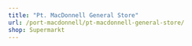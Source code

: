 ```yaml
---
title: "Pt. MacDonnell General Store"
url: /port-macdonnell/pt-macdonnell-general-store/
shop: Supermarkt
---
```

